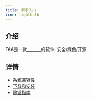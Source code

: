 ```yaml
---
title: 新手入门
icon: lightbulb
---
```


## 介绍

FAA是一款_______的软件. 
安全/绿色/开源.

## 详情

- [系统兼容性](compatibility.md)
- [下载和安装](download.md)
- [除错指南](error.md)
